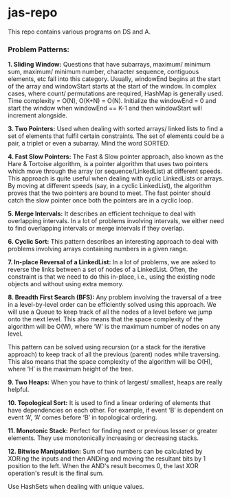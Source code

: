 # jas-repo
This repo contains various programs on DS and A.

### Problem Patterns:

**1. Sliding Window:** Questions that have subarrays, maximum/ minimum sum, maximum/ minimum number, character sequence,
   contiguous elements, etc fall into this category. Usually, windowEnd begins at the start of the array and windowStart
   starts at the start of the window. In complex cases, where count/ permutations are required, HashMap is generally
   used. Time complexity = O(N), O(K+N) = O(N).
   Initialize the windowEnd = 0 and start the window when windowEnd == K-1 and then windowStart will increment alongside.  

**3. Two Pointers:** Used when dealing with sorted arrays/ linked lists to find a set of elements that fulfil certain
   constraints. The set of elements could be a pair, a triplet or even a subarray. Mind the word SORTED.

**4. Fast Slow Pointers:** The Fast & Slow pointer approach, also known as the Hare & Tortoise algorithm, is a pointer algorithm that uses two pointers which move through the array (or sequence/LinkedList) at different speeds. This approach is quite useful when dealing with cyclic LinkedLists or arrays. By moving at different speeds (say, in a cyclic LinkedList), the algorithm proves that the two pointers are bound to meet. The fast pointer should catch the slow pointer once both the pointers are in a cyclic loop.

**5. Merge Intervals:** It describes an efficient technique to deal with overlapping intervals. In a lot of problems involving intervals, we either need to find overlapping intervals or merge intervals if they overlap.

**6. Cyclic Sort:** This pattern describes an interesting approach to deal with problems involving arrays containing numbers in a given range.

**7. In-place Reversal of a LinkedList:** In a lot of problems, we are asked to reverse the links between a set of nodes of a LinkedList. Often, the constraint is that we need to do this in-place, i.e., using the existing node objects and without using extra memory.

**8. Breadth First Search (BFS):** Any problem involving the traversal of a tree in a level-by-level order can be efficiently solved using this approach. We will use a Queue to keep track of all the nodes of a level before we jump onto the next level. This also means that the space complexity of the algorithm will be O(W), where ‘W’ is the maximum number of nodes on any level.

This pattern can be solved using recursion (or a stack for the iterative approach) to keep track of all the previous (parent) nodes while traversing. This also means that the space complexity of the algorithm will be O(H), where ‘H’ is the maximum height of the tree.

**9. Two Heaps:** When you have to think of largest/ smallest, heaps are really helpful.

**10. Topological Sort:** It is used to find a linear ordering of elements that have dependencies on each other. For example, if event ‘B’ is dependent on event ‘A’, ‘A’ comes before ‘B’ in topological ordering.

**11. Monotonic Stack:** Perfect for finding next or previous lesser or greater elements. They use monotonically increasing or decreasing stacks.

**12. Bitwise Manipulation:** Sum of two numbers can be calculated by XORing the inputs and then ANDing and moving the resultant bits by 1 position to the left. When the AND's result becomes 0, the last XOR operation's result is the final sum.  

Use HashSets when dealing with unique values.